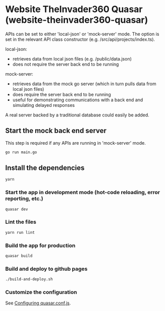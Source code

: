 # Website TheInvader360 Quasar (website-theinvader360-quasar)

APIs can be set to either 'local-json' or 'mock-server' mode. The option is set in the relevant API class constructor (e.g. /src/api/projects/index.ts).

local-json:

* retrieves data from local json files (e.g. /public/data.json)
* does not require the server back end to be running

mock-server:

* retrieves data from the mock go server (which in turn pulls data from local json files)
* does require the server back end to be running
* useful for demonstrating communications with a back end and simulating delayed responses

A real server backed by a traditional database could easily be added.

## Start the mock back end server

This step is required if any APIs are running in 'mock-server' mode.

```bash
go run main.go
```

## Install the dependencies

```bash
yarn
```

### Start the app in development mode (hot-code reloading, error reporting, etc.)

```bash
quasar dev
```

### Lint the files

```bash
yarn run lint
```

### Build the app for production

```bash
quasar build
```

### Build and deploy to github pages

```bash
./build-and-deploy.sh
```

### Customize the configuration

See [Configuring quasar.conf.js](https://quasar.dev/quasar-cli/quasar-conf-js).
